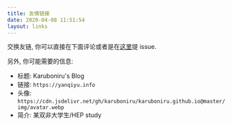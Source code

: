 ```yaml
---
title: 友情链接
date: 2020-04-08 11:51:54
layout: links
---
```


交换友链, 你可以直接在下面评论或者是在[这里](https://github.com/karuboniru/karuboniru.github.io/issues)提 issue.

另外, 你可能需要的信息:
- 标题: Karuboniru's Blog
- 链接: `https://yanqiyu.info`
- 头像: `https://cdn.jsdelivr.net/gh/karuboniru/karuboniru.github.io@master/img/avatar.webp`
- 简介: 某双非大学生/HEP study